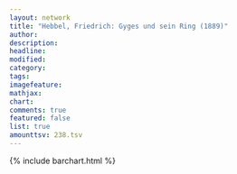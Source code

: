 ```yaml
---
layout: network
title: "Hebbel, Friedrich: Gyges und sein Ring (1889)"
author:
description:
headline:
modified:
category:
tags:
imagefeature: 
mathjax: 
chart: 
comments: true
featured: false
list: true
amounttsv: 238.tsv
---
```

{% include barchart.html %}
